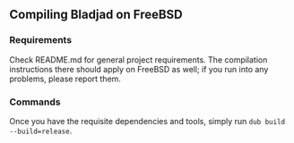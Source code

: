 ## Compiling Bladjad on FreeBSD

### Requirements
Check README.md for general project requirements. The compilation
instructions there should apply on FreeBSD as well; if you run
into any problems, please report them.

### Commands
Once you have the requisite dependencies and tools, simply run
`dub build --build=release`.
